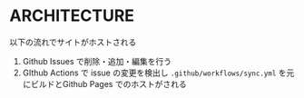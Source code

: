 # ARCHITECTURE

以下の流れでサイトがホストされる
1. Github Issues で削除・追加・編集を行う
2. GIthub Actions で issue の変更を検出し `.github/workflows/sync.yml` を元にビルドとGithub Pages でのホストがされる


